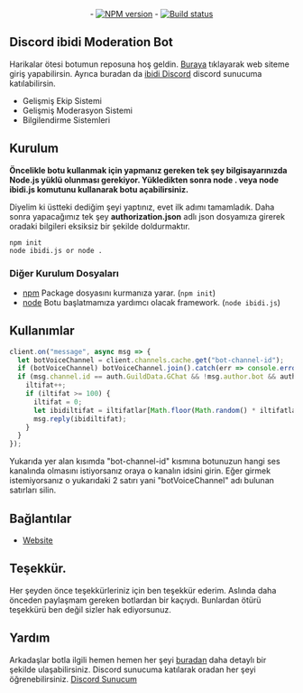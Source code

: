 <div align="center">
  <p>
-    <a href="https://www.npmjs.com/package/ibidb"><img src="https://img.shields.io/npm/v/discord.js.svg?maxAge=3600" alt="NPM version" /></a>
-    <a href="https://github.com/discordjs/discord.js/actions"><img src="https://github.com/discordjs/discord.js/workflows/Testing/badge.svg" alt="Build status" /></a>
  </p>
</div>

## Discord ibidi Moderation Bot

Harikalar ötesi botumun reposuna hoş geldin. [Buraya](https://ibidi.app) tıklayarak web siteme giriş yapabilirsin.
Ayrıca buradan da [ibidi Discord](https://discord.gg/devyork) discord sunucuma katılabilirsin.

- Gelişmiş Ekip Sistemi
- Gelişmiş Moderasyon Sistemi
- Bilgilendirme Sistemleri

## Kurulum

**Öncelikle botu kullanmak için yapmanız gereken tek şey bilgisayarınızda Node.js yüklü olunması gerekiyor. Yükledikten sonra node . veya node ibidi.js komutunu kullanarak botu açabilirsiniz.**

Diyelim ki üstteki dediğim şeyi yaptınız, evet ilk adımı tamamladık. Daha sonra yapacağımız tek şey **authorization.json** adlı json dosyamıza girerek oradaki bilgileri eksiksiz bir şekilde doldurmaktır.  

```sh-session
npm init
node ibidi.js or node .
```

### Diğer Kurulum Dosyaları

- [npm](https://www.npmjs.com) Package dosyasını kurmanıza yarar. (`npm init`)
- [node](https://nodejs.org/en/) Botu başlatmamıza yardımcı olacak framework. (`node ibidi.js`)

## Kullanımlar

```js
client.on("message", async msg => {
  let botVoiceChannel = client.channels.cache.get("bot-channel-id");
  if (botVoiceChannel) botVoiceChannel.join().catch(err => console.error("Bot ses kanalına bağlanamadı!"));
  if (msg.channel.id == auth.GuildData.GChat && !msg.author.bot && auth.GuildData.Prefixes.some(x => !msg.content.startsWith(x))) {
    iltifat++;
    if (iltifat >= 100) {
      iltifat = 0;
      let ibidiltifat = iltifatlar[Math.floor(Math.random() * iltifatlar.length)];
      msg.reply(ibidiltifat);
    }
  }
});
```

Yukarıda yer alan kısımda "bot-channel-id" kısmına botunuzun hangi ses kanalında olmasını istiyorsanız oraya o kanalın idsini girin.
Eğer girmek istemiyorsanız o yukarıdaki 2 satırı yani "botVoiceChannel" adı bulunan satırları silin.

## Bağlantılar

- [Website](https://ibidi.app)

## Teşekkür.

Her şeyden önce teşekkürleriniz için ben teşekkür ederim. Aslında daha önceden paylaşmam gereken botlardan bir kaçıydı.
Bunlardan ötürü teşekkürü ben değil sizler hak ediyorsunuz.

## Yardım

Arkadaşlar botla ilgili hemen hemen her şeyi [buradan](https://ibidi.app/blog) daha detaylı bir şekilde ulaşabilirsiniz.
Discord sunucuma katılarak oradan her şeyi öğrenebilirsiniz.
[Discord Sunucum](https://discord.gg/hfFcKFVvpe)
